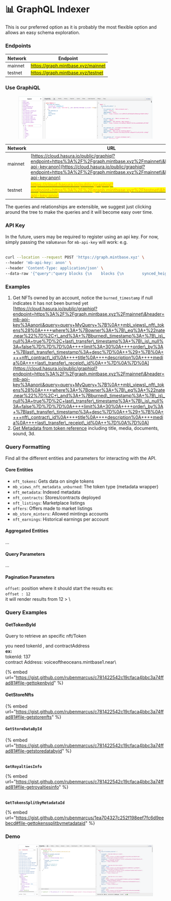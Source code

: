 # 📊 GraphQL Indexer

This is our preferred option as it is probably the most flexible option and allows an easy schema exploration.

### Endpoints

| Network | Endpoint                                                              |
| ------- | --------------------------------------------------------------------- |
| mainnet | <mark style="color:green;">https://graph.mintbase.xyz/mainnet</mark>  |
| testnet | <mark style="color:orange;">https://graph.mintbase.xyz/testnet</mark> |

### Use GraphiQL

<figure><img src="../../.gitbook/assets/Screen Shot 2022-11-08 at 4.44.15 PM.png" alt=""><figcaption></figcaption></figure>

| Network                                                                                                                                       | URL                                                                                                                                                                                                                                                                           |
| --------------------------------------------------------------------------------------------------------------------------------------------- | ----------------------------------------------------------------------------------------------------------------------------------------------------------------------------------------------------------------------------------------------------------------------------- |
| <p>mainnet<a href="https://cloud.hasura.io/public/graphiql?endpoint=https%3A%2F%2Finterop-mainnet.hasura.app%2Fv1%2Fgraphql"><br></a><br></p> | [https://cloud.hasura.io/public/graphiql?endpoint=https%3A%2F%2Fgraph.mintbase.xyz%2Fmainnet\&header=mb-api-key:anon](https://cloud.hasura.io/public/graphiql?endpoint=https%3A%2F%2Fgraph.mintbase.xyz%2Fmainnet\&header=mb-api-key:anon)                                    |
| testnet                                                                                                                                       | [<mark style="color:orange;">https://cloud.hasura.io/public/graphiql?endpoint=https%3A%2F%2Fgraph.mintbase.xyz%2Ftestnet\&header=mb-api-key:anon</mark>](https://cloud.hasura.io/public/graphiql?endpoint=https%3A%2F%2Fgraph.mintbase.xyz%2Ftestnet\&header=mb-api-key:anon) |



The queries and relationships are extensible, we suggest just clicking around the tree to make the queries and it will become easy over time.&#x20;

### API Key

In the future, users may be required to register using an api key. For now, simply passing the value`anon` for `mb-api-key` will work: e.g.

```bash

curl --location --request POST 'https://graph.mintbase.xyz' \
--header 'mb-api-key: anon' \
--header 'Content-Type: application/json' \
--data-raw '{"query":"query blocks {\n    blocks {\n        synced_height\n    }\n}","variables":{}}'

```



### Examples

1. Get NFTs owned by an account, notice the `burned_timestamp` if null indicates it has not been burned yet \
   [https://cloud.hasura.io/public/graphiql?endpoint=https%3A%2F%2Fgraph.mintbase.xyz%2Fmainnet\&header=mb-api-key%3Aanon\&query=query+MyQuery+%7B%0A++mb\_views\_nft\_tokens%28%0A++++where%3A+%7Bowner%3A+%7B\_eq%3A+%22nate.near%22%7D%2C+\_and%3A+%7Bburned\_timestamp%3A+%7B\_is\_null%3A+true%7D%2C+last\_transfer\_timestamp%3A+%7B\_is\_null%3A+false%7D%7D%7D%0A++++limit%3A+30%0A++++order\_by%3A+%7Blast\_transfer\_timestamp%3A+desc%7D%0A++%29+%7B%0A++++nft\_contract\_id%0A++++title%0A++++description%0A++++media%0A++++last\_transfer\_receipt\_id%0A++%7D%0A%7D%0A](https://cloud.hasura.io/public/graphiql?endpoint=https%3A%2F%2Fgraph.mintbase.xyz%2Fmainnet\&header=mb-api-key%3Aanon\&query=query+MyQuery+%7B%0A++mb\_views\_nft\_tokens%28%0A++++where%3A+%7Bowner%3A+%7B\_eq%3A+%22nate.near%22%7D%2C+\_and%3A+%7Bburned\_timestamp%3A+%7B\_is\_null%3A+true%7D%2C+last\_transfer\_timestamp%3A+%7B\_is\_null%3A+false%7D%7D%7D%0A++++limit%3A+30%0A++++order\_by%3A+%7Blast\_transfer\_timestamp%3A+desc%7D%0A++%29+%7B%0A++++nft\_contract\_id%0A++++title%0A++++description%0A++++media%0A++++last\_transfer\_receipt\_id%0A++%7D%0A%7D%0A)
2. [Get Metadata from token reference](https://cloud.hasura.io/public/graphiql?endpoint=https%3A%2F%2Fgraph.mintbase.xyz%2Fmainnet\&header=mb-api-key%3Aanon\&query=query+MyQuery+%7B%0A++nft\_metadata%28%0A++++where%3A+%7Breference%3A+%7B\_eq%3A+%22nb0-oBR379DzoFYeYv-LesjVNmrVlDs5IqQ8hfDfnMU%22%7D%7D%0A++%29+%7B%0A++++id%0A++++media%0A++++reference\_blob%0A++%7D%0A%7D%0A) including title, media, documents, sound, 3d.

###

### Query Formatting

Find all the different entities and parameters for interacting with the API.

#### Core Entities

* `nft_tokens`: Gets data on single tokens
* `mb_views_nft_metadata_unburned`: The token type (metadata wrapper)
* `nft_metadata`: Indexed metadata
* `nft_contracts`: Stores/contracts deployed
* `nft_listings`: Marketplace listings
* `offers`: Offers made to market listings
* `mb_store_minters`: Allowed mintings accounts&#x20;
* `nft_earnings`: Historical earnings per account



#### Aggregated Entities

...

#### Query Parameters

...

#### Pagination Parameters

`offset`: position where it should start the results ex:\
&#x20;`offset : 12` \
&#x20; it will render results from 12 > \


### Query Examples

#### GetTokenById

Query to retrieve an specific nft/Token

you need tokenId , and contractAddress\
**ex:**\
tokenId: 137\
contract Address: voiceoftheoceans.mintbase1.near\


{% embed url="https://gist.github.com/rubenmarcus/c781422542c19cfaca4bbc3a74ffad81#file-gettokenbyid" %}



####

#### GetStoreNfts

{% embed url="https://gist.github.com/rubenmarcus/c781422542c19cfaca4bbc3a74ffad81#file-getstorenfts" %}

#### `GetStoreDataById`

{% embed url="https://gist.github.com/rubenmarcus/c781422542c19cfaca4bbc3a74ffad81#file-getstoredatabyid" %}

\
**`GetRoyaltiesInfo`**

{% embed url="https://gist.github.com/rubenmarcus/c781422542c19cfaca4bbc3a74ffad81#file-getroyaltiesinfo" %}

\
**`GetTokensSplitbyMetadataId`**

{% embed url="https://gist.github.com/rubenmarcus/1ea704327c252f198eef7fc6d9eebecd#file-gettokenssplitbymetadataid" %}

### Demo

<figure><img src="../../.gitbook/assets/Screen Shot 2022-09-09 at 15.51.12.png" alt=""><figcaption></figcaption></figure>
